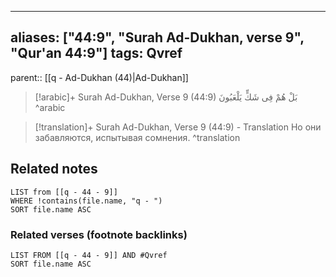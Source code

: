 
---
aliases: ["44:9", "Surah Ad-Dukhan, verse 9", "Qur'an 44:9"]
tags: Qvref
---

parent:: [[q - Ad-Dukhan (44)|Ad-Dukhan]]

> [!arabic]+ Surah Ad-Dukhan, Verse 9 (44:9)
> <span class="quran-arabic">بَلْ هُمْ فِى شَكٍّ يَلْعَبُونَ</span>
^arabic

> [!translation]+ Surah Ad-Dukhan, Verse 9 (44:9) - Translation
> Но они забавляются, испытывая сомнения.
^translation



## Related notes
```dataview
LIST from [[q - 44 - 9]]
WHERE !contains(file.name, "q - ")
SORT file.name ASC
```

### Related verses (footnote backlinks)
```dataview
LIST FROM [[q - 44 - 9]] AND #Qvref
SORT file.name ASC
```

